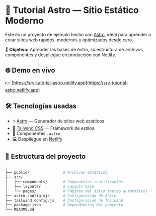 # 🚀 Tutorial Astro — Sitio Estático Moderno

Este es un proyecto de ejemplo hecho con [Astro](https://astro.build), ideal para aprender a crear sitios web rápidos, modernos y optimizados desde cero.

🎯 **Objetivo:** Aprender las bases de Astro, su estructura de archivos, componentes y despliegue en producción con Netlify.

## 🌐 Demo en vivo

👉 [https://srv-tutorial-astro.netlify.app](https://srv-tutorial-astro.netlify.app)

## 🛠️ Tecnologías usadas

- ⚡ [Astro](https://astro.build/) — Generador de sitios web estáticos
- 🎨 [Tailwind CSS](https://tailwindcss.com/) — Framework de estilos
- 🧩 Componentes `.astro`
- 💻 Despliegue en [Netlify](https://www.netlify.com/)

## 📁 Estructura del proyecto

```bash
.
├── public/               # Archivos estáticos
├── src/
│   ├── components/       # Componentes reutilizables
│   ├── layouts/          # Layouts base
│   └── pages/            # Páginas del sitio (ruteo automático)
├── astro.config.mjs      # Configuración de Astro
├── tailwind.config.js    # Configuración de Tailwind
├── package.json          # Dependencias del proyecto
└── README.md
